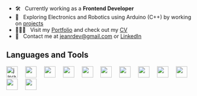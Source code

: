 - 🛠 &nbsp; Currently working as a <strong>Frontend Developer</strong>
- 🤖 &nbsp; Exploring Electronics and Robotics using Arduino (C++) by working on [projects](https://www.tinkercad.com/users/eC3q67K0OPz?type=circuits)
- 🧑🏻‍💻 &nbsp; Visit my [Portfolio](https://jeanrondon.is-a.dev) and check out my [CV](https://rxresu.me/jeandv/cv-jean-rondon)
- 💬 &nbsp; Contact me at jeanrdev@gmail.com or [LinkedIn](https://linkedin.com/in/jeanrondon)

## Languages and Tools

<div align="left">
  <img src="https://cdn.jsdelivr.net/gh/devicons/devicon/icons/javascript/javascript-original.svg" height="30" alt="javascript" />
  <img width="12" />
  <img src="https://cdn.jsdelivr.net/gh/devicons/devicon/icons/typescript/typescript-original.svg" height="30" />
  <img width="12" />
  <img src="https://cdn.jsdelivr.net/gh/devicons/devicon/icons/react/react-original.svg" height="30" />
  <img width="12" />
  <img src="https://cdn.jsdelivr.net/gh/devicons/devicon@latest/icons/nextjs/nextjs-original.svg" height="30" />
  <img width="12" />
  <img src="https://cdn.jsdelivr.net/gh/devicons/devicon@latest/icons/electron/electron-original.svg" height="30" />
  <img width="12" />
  <img src="https://cdn.jsdelivr.net/gh/devicons/devicon/icons/redux/redux-original.svg" height="30" />
  <img width="12" />
  <img src="https://images.seeklogo.com/logo-png/43/1/react-query-logo-png_seeklogo-435661.png" height="30" />
  <img width="12" />
  <img src="https://cdn.jsdelivr.net/gh/devicons/devicon@latest/icons/storybook/storybook-original.svg" height="30" />
  <img width="12" />
  <img src="https://cdn.jsdelivr.net/gh/devicons/devicon@latest/icons/jest/jest-plain.svg" height="30" />
  <img width="12" />
  <img src="https://cdn.jsdelivr.net/gh/devicons/devicon/icons/tailwindcss/tailwindcss-original.svg" height="30" />
  <img width="12" />
  <img src="https://cdn.jsdelivr.net/gh/devicons/devicon@latest/icons/nodejs/nodejs-plain.svg" height="30" />
  <img width="12" />
  <img src="https://cdn.jsdelivr.net/gh/devicons/devicon/icons/graphql/graphql-plain.svg" height="30" />
</div>
